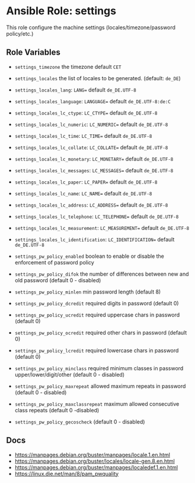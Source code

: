 # Ansible Role: settings

This role configure the machine settings (locales/timezone/password policy/etc.)

## Role Variables

- `settings_timezone` the timezone default `CET`

- `settings_locales` the list of locales to be generated. (default: `de_DE`)
- `settings_locales_lang`:                `LANG=`              default  `de_DE.UTF-8`
- `settings_locales_language`:            `LANGUAGE=`          default  `de_DE.UTF-8:de:C`
- `settings_locales_lc_ctype`:            `LC_CTYPE=`          default  `de_DE.UTF-8`
- `settings_locales_lc_numeric`:          `LC_NUMERIC=`        default  `de_DE.UTF-8`
- `settings_locales_lc_time`:             `LC_TIME=`           default  `de_DE.UTF-8`
- `settings_locales_lc_collate`:          `LC_COLLATE=`        default  `de_DE.UTF-8`
- `settings_locales_lc_monetary`:         `LC_MONETARY=`       default  `de_DE.UTF-8`
- `settings_locales_lc_messages`:         `LC_MESSAGES=`       default  `de_DE.UTF-8`
- `settings_locales_lc_paper`:            `LC_PAPER=`          default  `de_DE.UTF-8`
- `settings_locales_lc_name`:             `LC_NAME=`           default  `de_DE.UTF-8`
- `settings_locales_lc_address`:          `LC_ADDRESS=`        default  `de_DE.UTF-8`
- `settings_locales_lc_telephone`:        `LC_TELEPHONE=`      default  `de_DE.UTF-8`
- `settings_locales_lc_measurement`:      `LC_MEASUREMENT=`    default  `de_DE.UTF-8`
- `settings_locales_lc_identification`:   `LC_IDENTIFICATION=` default  `de_DE.UTF-8`

- `settings_pw_policy_enabled` boolean to enable or disable the enforcement of password policy
- `settings_pw_policy_difok` the number of differences between new and old password (default 0 - disabled)
- `settings_pw_policy_minlen` min password length (default 8)
- `settings_pw_policy_dcredit` required digits in password (default 0)
- `settings_pw_policy_ucredit` required uppercase chars in password (default 0)
- `settings_pw_policy_ocredit` required other chars in password (default 0)
- `settings_pw_policy_lcredit` required lowercase chars in password (default 0)
- `settings_pw_policy_minclass` required minimum classes in password upper/lower/digit/other (default 0 - disabled)
- `settings_pw_policy_maxrepeat` allowed maximum repeats in password (default 0 - disabled)
- `settings_pw_policy_maxclassrepeat` maximum allowed consecutive class repeats (default 0 -disabled)
- `settings_pw_policy_gecoscheck` (default 0 - disabled)

## Docs

- https://manpages.debian.org/buster/manpages/locale.1.en.html
- https://manpages.debian.org/buster/locales/locale-gen.8.en.html
- https://manpages.debian.org/buster/manpages/localedef.1.en.html
- https://linux.die.net/man/8/pam_pwquality
